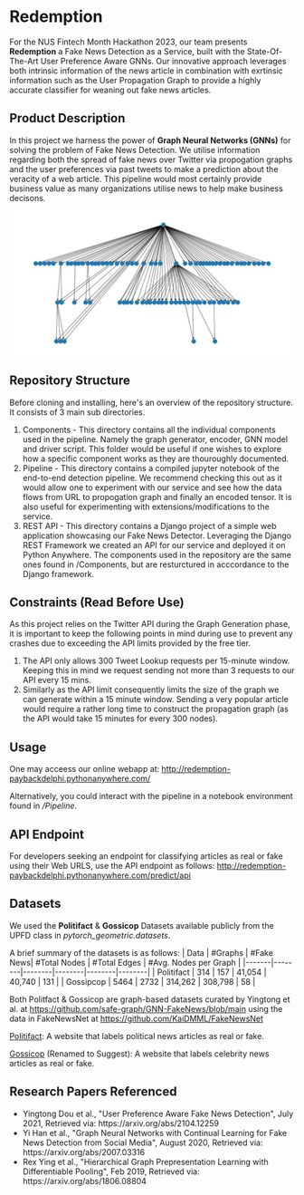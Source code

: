 # Redemption

For the NUS Fintech Month Hackathon 2023, our team presents **Redemption** a Fake News Detection as a Service, built with the State-Of-The-Art User Preference Aware GNNs. Our innovative approach leverages both intrinsic information of the news article in combination with exrtinsic information such as the User Propagation Graph to provide a highly accurate classifier for weaning out fake news articles.

## Product Description

In this project we harness the power of **Graph Neural Networks (GNNs)** for solving the problem of Fake News Detection. We utilise information regarding both the spread of fake news over Twitter via propogation graphs and the user preferences via past tweets to make a prediction about the veracity of a web article. This pipeline would most certainly provide business value as many organizations utilise news to help make business decisons.

![alt text](https://github.com/DChops/PayBack/blob/main/Graph.png?raw=true)

## Repository Structure

Before cloning and installing, here's an overview of the repository structure. It consists of 3 main sub directories.

<ol>
  <li> Components - This directory contains all the individual components used in the pipeline. Namely the graph generator, encoder, GNN model and driver script. This folder would be useful if one wishes to explore how a specific component works as they are thouroughly documented. </li>
  <li> Pipeline - This directory contains a compiled jupyter notebook of the end-to-end detection pipeline. We recommend checking this out as it would allow one to experiment with our service and see how the data flows from URL to propogation graph and finally an encoded tensor. It is also useful for experimenting with extensions/modifications to the service. </li>
  <li> REST API - This directory contains a Django project of a simple web application showcasing our Fake News Detector. Leveraging the Django REST Framework we created an API for our service and deployed it on Python Anywhere. The components used in the repository are the same ones found in /Components, but are resturctured in acccordance to the Django framework. </li>
</ol>

## Constraints (Read Before Use)

As this project relies on the Twitter API during the Graph Generation phase, it is important to keep the following points in mind during use to prevent any crashes due to exceeding the API limits provided by the free tier.

<ol>
  <li> The API only allows 300 Tweet Lookup requests per 15-minute window. Keeping this in mind we request sending not more than 3 requests to our API every 15 mins. </li>
  <li> Similarly as the API limit consequently limits the size of the graph we can generate within a 15 minute window. Sending a very popular article would require a rather long time to construct the propagation graph (as the API would take 15 minutes for every 300 nodes). </li>
</ol>

## Usage

One may acceess our online webapp at: http://redemption-paybackdelphi.pythonanywhere.com/

Alternatively, you could interact with the pipeline in a notebook environment found in _/Pipeline_.

## API Endpoint

For developers seeking an endpoint for classifying articles as real or fake using their Web URLS, use the API endpoint as follows: http://redemption-paybackdelphi.pythonanywhere.com/predict/api

## Datasets

We used the **Politifact** & **Gossicop** Datasets available publicly from the UPFD class in _*pytorch_geometric.datasets*_.

A brief summary of the datasets is as follows:
| Data | #Graphs | #Fake News| #Total Nodes | #Total Edges | #Avg. Nodes per Graph |
|-------|--------|--------|--------|--------|--------|
| Politifact | 314 | 157 | 41,054 | 40,740 | 131 |
| Gossipcop | 5464 | 2732 | 314,262 | 308,798 | 58 |

Both Politfact & Gossicop are graph-based datasets curated by Yingtong et al. at https://github.com/safe-graph/GNN-FakeNews/blob/main using the data in FakeNewsNet at https://github.com/KaiDMML/FakeNewsNet

<a href="https://www.politifact.com">Politifact</a>: A website that labels political news articles as real or fake.

<a href="https://www.suggest.com">Gossicop</a> (Renamed to Suggest): A website that labels celebrity news articles as real or fake.

## Research Papers Referenced

<ul>
  <li> Yingtong Dou et al., "User Preference Aware Fake News Detection", July 2021, Retrieved via: https://arxiv.org/abs/2104.12259 </li>
  <li> Yi Han et al., "Graph Neural Networks with Continual Learning for Fake News Detection from Social Media", August 2020, Retrieved via: https://arxiv.org/abs/2007.03316 </li>
  <li> Rex Ying et al., "Hierarchical Graph Prepresentation Learning with Differentiable Pooling", Feb 2019, Retrieved via: https://arxiv.org/abs/1806.08804 </li>
</ul>
